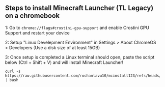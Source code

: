 ## Steps to install Minecraft Launcher (TL Legacy) on a chromebook
1: Go to ``` chrome://flags#crostini-gpu-support ``` and enable Crostini GPU Support and restart your device

2:  Setup "Linux Develepment Environment" in Settings > About ChromeOS > Developers (Use a disk size of at least 15GB)

3: Once setup is completed a Linux terminal should open, paste the script below (Ctrl + Shift + V) and will install Minecraft Launcher!
```
curl -s https://raw.githubusercontent.com/rochanlavu10/mcinstall123/refs/heads/main/setup123.sh | bash
```

